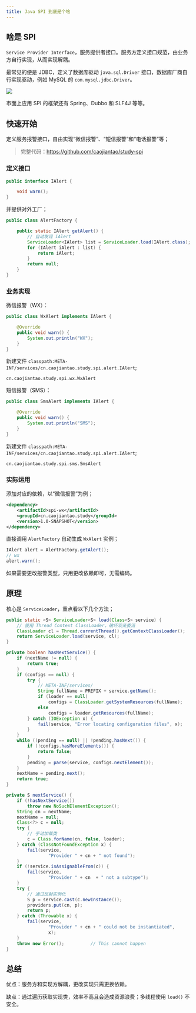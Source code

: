 ```yaml
---
title: Java SPI 到底是个啥
---
```


## 啥是 SPI

`Service Provider Interface`，服务提供者接口。服务方定义接口规范，由业务方自行实现，从而实现解耦。

最常见的便是 JDBC，定义了数据库驱动 `java.sql.Driver` 接口，数据库厂商自行实现驱动，例如 MySQL 的 `com.mysql.jdbc.Driver`。

![](http://image.caojiantao.site:38080/b2a3ba6bfea0f6306e84ad5b6a4868f2.png)

市面上应用 SPI 的框架还有 Spring、Dubbo 和 SLF4J 等等。

## 快速开始

定义服务报警接口，自由实现“微信报警”、“短信报警”和“电话报警”等；

> 完整代码：https://github.com/caojiantao/study-spi

### 定义接口

```java
public interface IAlert {

    void warn();
}
```

并提供对外工厂；

```java
public class AlertFactory {

    public static IAlert getAlert() {
        // 自动发现 IAlert
        ServiceLoader<IAlert> list = ServiceLoader.load(IAlert.class);
        for (IAlert iAlert : list) {
            return iAlert;
        }
        return null;
    }
}
```

### 业务实现

微信报警（WX）：

```java
public class WxAlert implements IAlert {

    @Override
    public void warn() {
        System.out.println("WX");
    }
}
```

新建文件 `classpath:META-INF/services/cn.caojiantao.study.spi.alert.IAlert`;

```
cn.caojiantao.study.spi.wx.WxAlert
```

短信报警（SMS）：

```java
public class SmsAlert implements IAlert {

    @Override
    public void warn() {
        System.out.println("SMS");
    }
}
```

新建文件 `classpath:META-INF/services/cn.caojiantao.study.spi.alert.IAlert`;

```
cn.caojiantao.study.spi.sms.SmsAlert
```

### 实际运用

添加对应的依赖，以“微信报警”为例；

```xml
<dependency>
    <artifactId>spi-wx</artifactId>
    <groupId>cn.caojiantao.study</groupId>
    <version>1.0-SNAPSHOT</version>
</dependency>
```

直接调用 `AlertFactory` 自动生成 `WxAlert` 实例；

```java
IAlert alert = AlertFactory.getAlert();
// wx
alert.warn();
```

如果需要更改报警类型，只用更改依赖即可，无需编码。

## 原理

核心是 `ServiceLoader`，重点看以下几个方法；

```java
public static <S> ServiceLoader<S> load(Class<S> service) {
    // 使用 Thread Context ClassLoader，破坏双亲委派
    ClassLoader cl = Thread.currentThread().getContextClassLoader();
    return ServiceLoader.load(service, cl);
}

private boolean hasNextService() {
    if (nextName != null) {
        return true;
    }
    if (configs == null) {
        try {
            // META-INF/services/
            String fullName = PREFIX + service.getName();
            if (loader == null)
                configs = ClassLoader.getSystemResources(fullName);
            else
                configs = loader.getResources(fullName);
        } catch (IOException x) {
            fail(service, "Error locating configuration files", x);
        }
    }
    while ((pending == null) || !pending.hasNext()) {
        if (!configs.hasMoreElements()) {
            return false;
        }
        pending = parse(service, configs.nextElement());
    }
    nextName = pending.next();
    return true;
}

private S nextService() {
    if (!hasNextService())
        throw new NoSuchElementException();
    String cn = nextName;
    nextName = null;
    Class<?> c = null;
    try {
        // 手动加载类
        c = Class.forName(cn, false, loader);
    } catch (ClassNotFoundException x) {
        fail(service,
                "Provider " + cn + " not found");
    }
    if (!service.isAssignableFrom(c)) {
        fail(service,
                "Provider " + cn  + " not a subtype");
    }
    try {
        // 通过反射实例化
        S p = service.cast(c.newInstance());
        providers.put(cn, p);
        return p;
    } catch (Throwable x) {
        fail(service,
                "Provider " + cn + " could not be instantiated",
                x);
    }
    throw new Error();          // This cannot happen
}
```

## 总结

优点：服务方和实现方解耦，更改实现只需更换依赖。

缺点：通过遍历获取实现类，效率不高且会造成资源浪费；多线程使用 `load()` 不安全。

